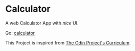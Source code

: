 # Calculator

A web Calculator App with _nice_ UI.

Go: [calculator](https://rrohit.me/calculator)

This Project is inspired from [The Odin Project's Curriculum](https://www.theodinproject.com/paths/foundations/courses/foundations/lessons/calculator).

